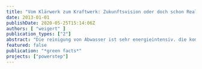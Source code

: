 ```yaml
---
title: "Vom Klärwerk zum Kraftwerk: Zukunftsvision oder doch schon Realität?"
date: 2013-01-01
publishDate: 2020-05-25T15:14:06Z
authors: [ "weigert" ]
publication_types: ["2"]
abstract: "Die reinigung von Abwasser ist sehr energieintensiv. die kommunale abwasserbehandlung zählt deshalb noch vor Schulen und krankenhäusern zu den größten Stromverbrauchern. in den rund 10.000 deutschen kläranlagen schlummern allerdings erhebliche einsparpotenziale und sogar bislang ungenutzte energieressourcen, die noch erschlossen werden können."
featured: false
publication: "*green facts*"
projects: ["powerstep"]
---
```


